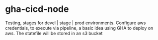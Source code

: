 # gha-cicd-node
Testing, stages for devel | stage | prod environments. Configure aws credentials, to execute via pipeline, a basic idea using GHA to deploy on aws. The statefile will be stored in an s3 bucket
